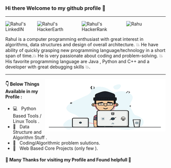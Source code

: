 ### Hi there Welcome to my github profile 👋

<hr>
<a href="https://www.linkedin.com/in/rnoulia/">
  <img align="left" alt="Rahul's LinkedIN" width="100px" src="https://img.shields.io/badge/linkedin-%230077B5.svg?style=for-the-badge&logo=linkedin&logoColor=white" />
</a>
<a href="https://www.hackerearth.com/@Noulia_G">
  <img align="left" alt="Rahul's HackerEarth" width="140px" src="https://img.shields.io/badge/HackerEarth-%232C3454.svg?style=for-the-badge&logo=HackerEarth&logoColor=Blue" /> 
 </a>
<a href="https://www.hackerrank.com/RNoulia">
  <img align="left" alt="Rahul's HackerRank" width="140px" src="https://img.shields.io/badge/HackerRank-%232C3454.svg?style=for-the-badge&logo=HackerRank&logoColor=Blue" /> 
</a> 
<a href="https://leetcode.com/RahulNoulia">
  <img align="left" alt="Rahul's LeetCode" width="50px" height="20px" src="https://cdn.jsdelivr.net/npm/simple-icons@v3/icons/leetcode.svg" /> 
</a> 
<br><br>
  
Rahul is a computer programming enthusiast with great interest in algorithms, data structures and design of overall architecture. 💥 He have ability of quickly grasping new programming language/technology in a short span of time.💥 He is very passionate about coding and problem-solving. 💥 His favorite programming language are Java , Python and C++ and a developer with great debugging skills 💥.
<hr>

<img align="right" alt="GIF" src="https://github.com/RahulNoulia/RahulNoulia/blob/main/code.gif" width="380" height="165" />


#### 👇 Below Things Available in my Profile :

- 💻 &nbsp; Python Based Tools / Linux Tools .
- 📝 &nbsp; Data Structure and Algorithm Stuff .
- 📝 &nbsp; Coding/Algorithmic problem sulutions.
- 📝 &nbsp; Web Based Core Projects (only few ).

#### 💛 Many Thanks for visiting my Profile and Found helpfull 🙏
<!--
**RahulNoulia/RahulNoulia** is a ✨ _special_ ✨ repository because its `README.md` (this file) appears on your GitHub profile.

Here are some ideas to get you started:

- 🔭 I’m currently working on ...
- 🌱 I’m currently learning ...
- 👯 I’m looking to collaborate on ...
- 🤔 I’m looking for help with ...
- 💬 Ask me about ...
- 📫 How to reach me: ...
- 😄 Pronouns: ...
- ⚡ Fun fact: ...
-->
